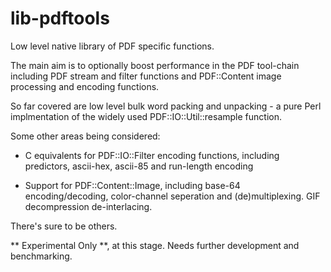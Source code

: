 # lib-pdftools
Low level native library of PDF specific functions.

The main aim is to optionally boost performance in the PDF tool-chain including
PDF stream and filter functions and PDF::Content image processing and encoding functions.

So far covered are low level bulk word packing and unpacking - a pure Perl
implmentation of the widely used PDF::IO::Util::resample function.

Some other areas being considered:

- C equivalents for PDF::IO::Filter encoding functions, including predictors, ascii-hex, ascii-85 and run-length encoding

- Support for PDF::Content::Image, including base-64 encoding/decoding, color-channel seperation and (de)multiplexing. GIF decompression de-interlacing.

There's sure to be others.

** Experimental Only **, at this stage. Needs further development and benchmarking.
